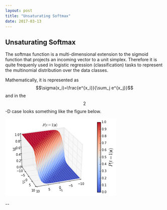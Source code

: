 ```yaml
---
layout: post
title: "Unsaturating Softmax"
date: 2017-03-13
---
```


## Unsaturating Softmax

The softmax function is a multi-dimensional extension to the sigmoid function that projects an incoming vector to a unit simplex. Therefore it is quite frequenly used in logistic regression (classification) tasks to represent the multinomial distribution over the data classes.

Mathematically, it is represented as $$\sigma(x_i)=\frac{e^{x_i}}{\sum_j e^{x_j}}$$ and in the $$2$$-D case looks something like the figure below.

![softmax plot](/media/softmax.png)

--


